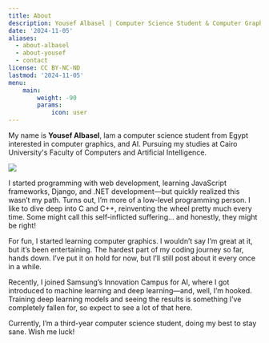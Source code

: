 ```yaml
---
title: About  
description: Yousef Albasel | Computer Science Student & Computer Graphics Enthusiast  
date: '2024-11-05'  
aliases:  
  - about-albasel  
  - about-yousef  
  - contact  
license: CC BY-NC-ND  
lastmod: '2024-11-05'  
menu:  
    main:  
        weight: -90  
        params:  
            icon: user  
---
```


My name is **Yousef Albasel**, Iam a computer science student from Egypt interested in computer graphics, and AI. Pursuing my studies at Cairo University's Faculty of Computers and Artificial Intelligence.

![](https://cu.edu.eg/ar/images/demo/slideshow/bg1.jpg)

I started programming with web development, learning JavaScript frameworks, Django, and .NET development—but quickly realized this wasn’t my path. Turns out, I’m more of a low-level programming person. I like to dive deep into C and C++, reinventing the wheel pretty much every time. Some might call this self-inflicted suffering... and honestly, they might be right!

For fun, I started learning computer graphics. I wouldn’t say I’m great at it, but it’s been entertaining. The hardest part of my coding journey so far, hands down. I’ve put it on hold for now, but I’ll still post about it every once in a while.

Recently, I joined Samsung’s Innovation Campus for AI, where I got introduced to machine learning and deep learning—and, well, I’m hooked. Training deep learning models and seeing the results is something I’ve completely fallen for, so expect to see a lot of that here.

Currently, I’m a third-year computer science student, doing my best to stay sane. Wish me luck!
